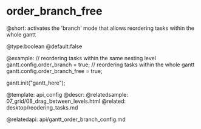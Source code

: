 order_branch_free
=============

@short:
	activates the 'branch' mode that allows reordering tasks within the whole gantt

@type:boolean 
@default:false

@example:
// reordering tasks within the same nesting level
gantt.config.order_branch = true;
// reordering tasks within the whole gantt
gantt.config.order_branch_free = true;
 
gantt.init("gantt_here");


@template:	api_config
@descr:
@relatedsample:
	07_grid/08_drag_between_levels.html
@related:
	desktop/reodering_tasks.md
	
@relatedapi:
api/gantt_order_branch_config.md
